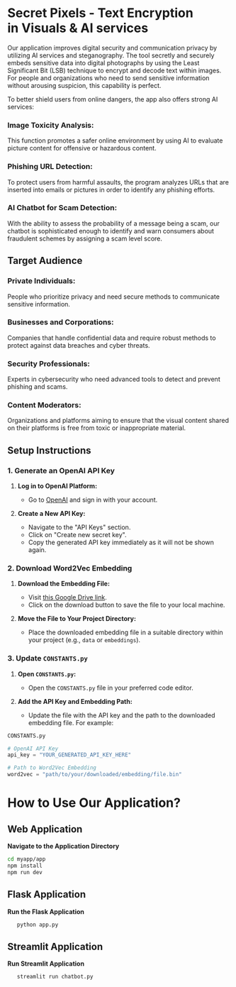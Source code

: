 
# Secret Pixels - Text Encryption in Visuals & AI services

Our application improves digital security and communication privacy by utilizing AI services and steganography. The tool secretly and securely embeds sensitive data into digital photographs by using the Least Significant Bit (LSB) technique to encrypt and decode text within images. For people and organizations who need to send sensitive information without arousing suspicion, this capability is perfect.

To better shield users from online dangers, the app also offers strong AI services:

### Image Toxicity Analysis: 
This function promotes a safer online environment by using AI to evaluate picture content for offensive or hazardous content.

### Phishing URL Detection: 
To protect users from harmful assaults, the program analyzes URLs that are inserted into emails or pictures in order to identify any phishing efforts.

### AI Chatbot for Scam Detection: 
With the ability to assess the probability of a message being a scam, our chatbot is sophisticated enough to identify and warn consumers about fraudulent schemes by assigning a scam level score.

## Target Audience
### Private Individuals: 
People who prioritize privacy and need secure methods to communicate sensitive information.
### Businesses and Corporations: 
Companies that handle confidential data and require robust methods to protect against data breaches and cyber threats.
### Security Professionals:
Experts in cybersecurity who need advanced tools to detect and prevent phishing and scams.
### Content Moderators:
Organizations and platforms aiming to ensure that the visual content shared on their platforms is free from toxic or inappropriate material.

## Setup Instructions

### 1. Generate an OpenAI API Key
1. **Log in to OpenAI Platform:**
   - Go to [OpenAI](https://platform.openai.com) and sign in with your account.

2. **Create a New API Key:**
   - Navigate to the "API Keys" section.
   - Click on "Create new secret key".
   - Copy the generated API key immediately as it will not be shown again.

### 2. Download Word2Vec Embedding
1. **Download the Embedding File:**
   - Visit [this Google Drive link](https://drive.google.com/file/d/0B7XkCwpI5KDYNlNUTTlSS21pQmM/edit?resourcekey=0-wjGZdNAUop6WykTtMip30g).
   - Click on the download button to save the file to your local machine.

2. **Move the File to Your Project Directory:**
   - Place the downloaded embedding file in a suitable directory within your project (e.g., `data` or `embeddings`).

### 3. Update `CONSTANTS.py`
1. **Open `CONSTANTS.py`:**
   - Open the `CONSTANTS.py` file in your preferred code editor.

2. **Add the API Key and Embedding Path:**
   - Update the file with the API key and the path to the downloaded embedding file. For example:

```python
CONSTANTS.py

# OpenAI API Key
api_key = "YOUR_GENERATED_API_KEY_HERE"

# Path to Word2Vec Embedding
word2vec = "path/to/your/downloaded/embedding/file.bin"
```

# How to Use Our Application?
## Web Application
 **Navigate to the Application Directory**
   ```sh
   cd myapp/app
   npm install
   npm run dev
   ```
## Flask Application
 **Run the Flask Application**
```sh
   python app.py
```
## Streamlit Application
 **Run Streamlit Application**
 ```sh
    streamlit run chatbot.py
```


